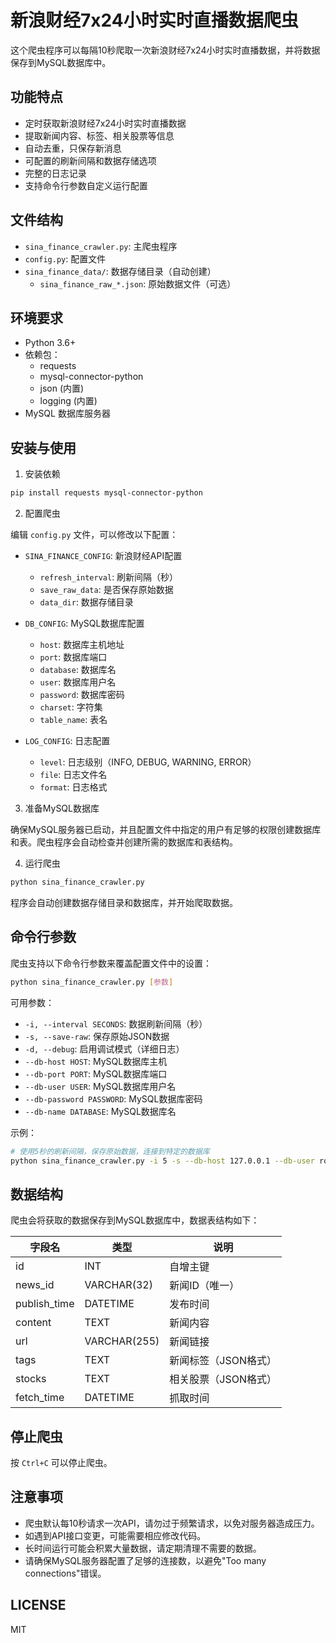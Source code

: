 # 新浪财经7x24小时实时直播数据爬虫

这个爬虫程序可以每隔10秒爬取一次新浪财经7x24小时实时直播数据，并将数据保存到MySQL数据库中。

## 功能特点

- 定时获取新浪财经7x24小时实时直播数据
- 提取新闻内容、标签、相关股票等信息
- 自动去重，只保存新消息
- 可配置的刷新间隔和数据存储选项
- 完整的日志记录
- 支持命令行参数自定义运行配置

## 文件结构

- `sina_finance_crawler.py`: 主爬虫程序
- `config.py`: 配置文件
- `sina_finance_data/`: 数据存储目录（自动创建）
  - `sina_finance_raw_*.json`: 原始数据文件（可选）

## 环境要求

- Python 3.6+
- 依赖包：
  - requests
  - mysql-connector-python
  - json (内置)
  - logging (内置)
- MySQL 数据库服务器

## 安装与使用

1. 安装依赖

```bash
pip install requests mysql-connector-python
```

2. 配置爬虫

编辑 `config.py` 文件，可以修改以下配置：

- `SINA_FINANCE_CONFIG`: 新浪财经API配置
  - `refresh_interval`: 刷新间隔（秒）
  - `save_raw_data`: 是否保存原始数据
  - `data_dir`: 数据存储目录

- `DB_CONFIG`: MySQL数据库配置
  - `host`: 数据库主机地址
  - `port`: 数据库端口
  - `database`: 数据库名
  - `user`: 数据库用户名
  - `password`: 数据库密码
  - `charset`: 字符集
  - `table_name`: 表名

- `LOG_CONFIG`: 日志配置
  - `level`: 日志级别（INFO, DEBUG, WARNING, ERROR）
  - `file`: 日志文件名
  - `format`: 日志格式

3. 准备MySQL数据库

确保MySQL服务器已启动，并且配置文件中指定的用户有足够的权限创建数据库和表。爬虫程序会自动检查并创建所需的数据库和表结构。

4. 运行爬虫

```bash
python sina_finance_crawler.py
```

程序会自动创建数据存储目录和数据库，并开始爬取数据。

## 命令行参数

爬虫支持以下命令行参数来覆盖配置文件中的设置：

```bash
python sina_finance_crawler.py [参数]
```

可用参数：
- `-i, --interval SECONDS`: 数据刷新间隔（秒）
- `-s, --save-raw`: 保存原始JSON数据
- `-d, --debug`: 启用调试模式（详细日志）
- `--db-host HOST`: MySQL数据库主机
- `--db-port PORT`: MySQL数据库端口
- `--db-user USER`: MySQL数据库用户名
- `--db-password PASSWORD`: MySQL数据库密码
- `--db-name DATABASE`: MySQL数据库名

示例：
```bash
# 使用5秒的刷新间隔，保存原始数据，连接到特定的数据库
python sina_finance_crawler.py -i 5 -s --db-host 127.0.0.1 --db-user root --db-password secret --db-name finance_db
```

## 数据结构

爬虫会将获取的数据保存到MySQL数据库中，数据表结构如下：

| 字段名 | 类型 | 说明 |
|--------|------|------|
| id | INT | 自增主键 |
| news_id | VARCHAR(32) | 新闻ID（唯一） |
| publish_time | DATETIME | 发布时间 |
| content | TEXT | 新闻内容 |
| url | VARCHAR(255) | 新闻链接 |
| tags | TEXT | 新闻标签（JSON格式） |
| stocks | TEXT | 相关股票（JSON格式） |
| fetch_time | DATETIME | 抓取时间 |

## 停止爬虫

按 `Ctrl+C` 可以停止爬虫。

## 注意事项

- 爬虫默认每10秒请求一次API，请勿过于频繁请求，以免对服务器造成压力。
- 如遇到API接口变更，可能需要相应修改代码。
- 长时间运行可能会积累大量数据，请定期清理不需要的数据。
- 请确保MySQL服务器配置了足够的连接数，以避免"Too many connections"错误。

## LICENSE

MIT 